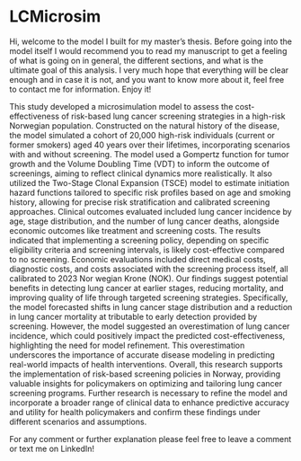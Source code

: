 # LCMicrosim
Hi, welcome to the model I built for my master’s thesis. Before going into the model itself I would recommend you to read my manuscript to get a feeling of what is going on in general, the different sections, and what is the ultimate goal of this analysis. I very much hope that everything will be clear enough and in case it is not, and you want to know more about it, feel free to contact me for information. Enjoy it!

This study developed a microsimulation model to assess the cost-effectiveness of risk-based lung cancer screening strategies in a high-risk Norwegian population. Constructed on the natural history of the disease, the model simulated a cohort of 20,000 high-risk individuals (current or former smokers) aged 40 years over their lifetimes, incorporating scenarios with and without screening. The model used a Gompertz function for tumor growth and the Volume Doubling Time (VDT) to inform the outcome of screenings, aiming to reflect clinical dynamics more realistically. It also utilized the Two-Stage Clonal Expansion (TSCE) model to estimate initiation hazard functions tailored to specific risk profiles based on age and smoking history, allowing for precise risk stratification and calibrated screening approaches. Clinical outcomes evaluated included lung cancer incidence by age, stage distribution, and the number of lung cancer deaths, alongside economic outcomes like treatment and screening costs. The results indicated that implementing a screening policy, depending on specific eligibility criteria and screening intervals, is likely cost-effective compared to no screening. Economic evaluations included direct medical costs, diagnostic costs, and costs associated with the screening process itself, all calibrated to 2023 Nor wegian Krone (NOK). Our findings suggest potential benefits in detecting lung cancer at earlier stages, reducing mortality, and improving quality of life through targeted screening strategies. Specifically, the model forecasted shifts in lung cancer stage distribution and a reduction in lung cancer mortality at tributable to early detection provided by screening. However, the model suggested an overestimation of lung cancer incidence, which could positively impact the predicted cost-effectiveness, highlighting the need for model refinement. This overestimation underscores the importance of accurate disease modeling in predicting real-world impacts of health interventions. Overall, this research supports the implementation of risk-based screening policies in Norway, providing valuable insights for policymakers on optimizing and tailoring lung cancer screening programs. Further research is necessary to refine the model and incorporate a broader range of clinical data to enhance predictive accuracy and utility for health policymakers and confirm these findings under different scenarios and assumptions.

For any comment or further explanation please feel free to leave a comment or text me on LinkedIn!
